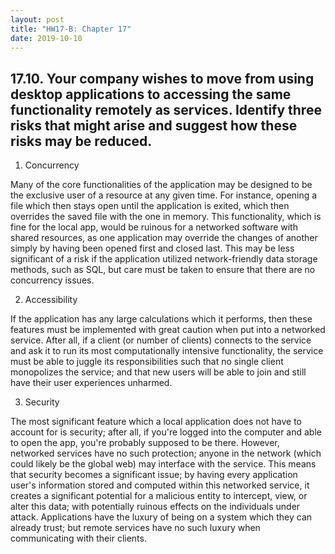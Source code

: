 ```yaml
---
layout: post
title: "HW17-B: Chapter 17"
date: 2019-10-10
---
```


## 17.10. Your company wishes to move from using desktop applications to accessing the same functionality remotely as services. Identify three risks that might arise and suggest how these risks may be reduced.

1. Concurrency

Many of the core functionalities of the application may be designed to be the exclusive user of a resource at any given time. For instance, opening a file which then stays open until the application is exited, which then overrides the saved file with the one in memory. This functionality, which is fine for the local app, would be ruinous for a networked software with shared resources, as one application may override the changes of another simply by having been opened first and closed last. This may be less significant of a risk if the application utilized network-friendly data storage methods, such as SQL, but care must be taken to ensure that there are no concurrency issues.

2. Accessibility

If the application has any large calculations which it performs, then these features must be implemented with great caution when put into a networked service. After all, if a client (or number of clients) connects to the service and ask it to run its most computationally intensive functionality, the service must be able to juggle its responsibilities such that no single client monopolizes the service; and that new users will be able to join and still have their user experiences unharmed.

3. Security

The most significant feature which a local application does not have to account for is security; after all, if you're logged into the computer and able to open the app, you're probably supposed to be there. However, networked services have no such protection; anyone in the network (which could likely be the global web) may interface with the service. This means that security becomes a significant issue; by having every application user's information stored and computed within this networked service, it creates a significant potential for a malicious entity to intercept, view, or alter this data; with potentially ruinous effects on the individuals under attack. Applications have the luxury of being on a system which they can already trust; but remote services have no such luxury when communicating with their clients.
